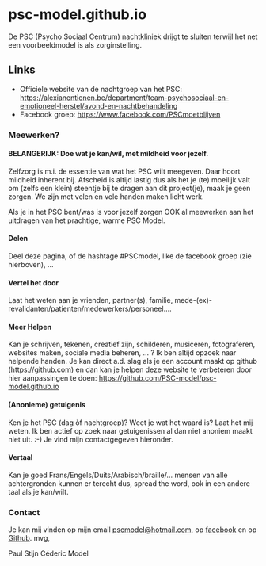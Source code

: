 # psc-model.github.io

De PSC (Psycho Sociaal Centrum) nachtkliniek drijgt te sluiten terwijl het net een voorbeeldmodel is als zorginstelling.

## Links

- Officiele website van de nachtgroep van het PSC: https://alexianentienen.be/department/team-psychosociaal-en-emotioneel-herstel/avond-en-nachtbehandeling
- Facebook groep: https://www.facebook.com/PSCmoetblijven


### Meewerken?

#### BELANGERIJK: Doe wat je kan/wil, met mildheid voor jezelf.

Zelfzorg is m.i. de essentie van wat het PSC wilt meegeven. Daar hoort mildheid inherent bij. Afscheid is altijd lastig dus als het je (te) moeilijk valt om (zelfs een klein) steentje bij te dragen aan dit project(je), maak je geen zorgen. We zijn met velen en vele handen maken licht werk. 

Als je in het PSC bent/was is voor jezelf zorgen OOK al meewerken aan het uitdragen van het prachtige, warme PSC Model.

#### Delen

Deel deze pagina, of de hashtage #PSCmodel, like de facebook groep (zie hierboven), ...

#### Vertel het door

Laat het weten aan je vrienden, partner(s), familie, mede-(ex)-revalidanten/patienten/medewerkers/personeel....

#### Meer Helpen
Kan je schrijven, tekenen, creatief zijn, schilderen, musiceren, fotograferen, websites maken, sociale media beheren, ... ? Ik ben altijd opzoek naar helpende handen. Je kan direct a.d. slag als je een account maakt op github (https://github.com) en dan kan je helpen deze website te verbeteren door hier aanpassingen te doen: https://github.com/PSC-model/psc-model.github.io

#### (Anonieme) getuigenis
Ken je het PSC (dag òf nachtgroep)? Weet je wat het waard is? Laat het mij weten. Ik ben actief op zoek naar getuigenissen al dan niet anoniem maakt niet uit. :-) Je vind mijn contactgegeven hieronder.

#### Vertaal

Kan je goed Frans/Engels/Duits/Arabisch/braille/... mensen van alle achtergronden kunnen er terecht dus, spread the word, ook in een andere taal als je kan/wilt.

### Contact

Je kan mij vinden op mijn email pscmodel@hotmail.com, op [facebook](https://www.facebook.com/profile.php?id=100071574497341) en op [Github](https://github.com/PSC-model). 
mvg,

Paul Stijn Céderic Model
